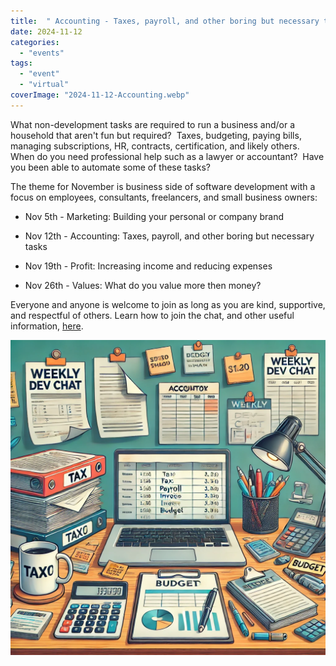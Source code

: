 ```yaml
---
title:  " Accounting - Taxes, payroll, and other boring but necessary tasks"
date: 2024-11-12
categories: 
  - "events"
tags: 
  - "event"
  - "virtual"
coverImage: "2024-11-12-Accounting.webp"
---
```


What non-development tasks are required to run a business and/or a household that aren't fun but required?  Taxes, budgeting, paying bills, managing subscriptions, HR, contracts, certification, and likely others.  When do you need professional help such as a lawyer or accountant?  Have you been able to automate some of these tasks?

The theme for November is business side of software development with a focus on employees, consultants, freelancers, and small business owners:

- Nov 5th - Marketing: Building your personal or company brand

- Nov 12th - Accounting: Taxes, payroll, and other boring but necessary tasks

- Nov 19th - Profit: Increasing income and reducing expenses

- Nov 26th - Values: What do you value more then money?

Everyone and anyone is welcome to join as long as you are kind, supportive, and respectful of others. Learn how to join the chat, and other useful information, [here](https://weeklydevchat.com/).

![alt text](images/2024-11-12-Accounting.webp)